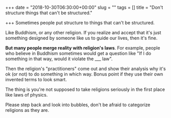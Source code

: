 +++
date = "2018-10-30T06:30:00+00:00"
slug = ""
tags = []
title = "Don't structure things that can't be structured."

+++
Sometimes people put structure to things that can't be structured.

Like Buddhism, or any other religion. If you realize and accept that it's just something designed by someone like us to guide our lives, then it's fine.

**But many people merge reality with religion's laws**. For example, people who believe in Buddhism sometimes would get a question like "If I do something in that way, would it violate the ___ law".

Then the religion's "practitioners" come out and show their analysis why it's ok (or not) to do something in which way. Bonus point if they use their own invented terms to look smart.

The thing is you're not supposed to take religions seriously in the first place like laws of physics.

Please step back and look into bubbles, don't be afraid to categorize religions as they are.